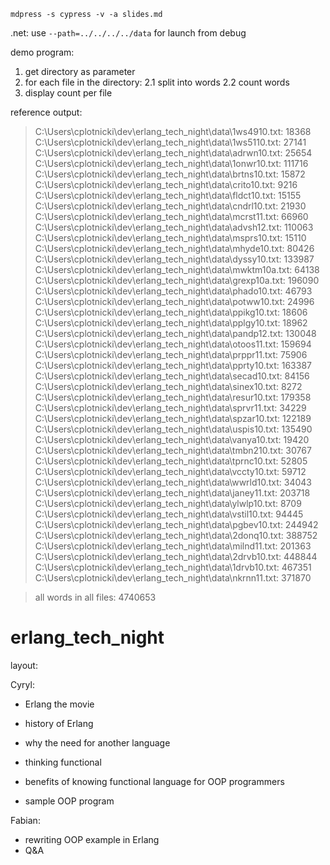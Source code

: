     mdpress -s cypress -v -a slides.md
 .net: use `--path=../../../../data` for launch from debug

demo program:
 1. get directory as parameter
 2. for each file in the directory:
 2.1 split into words
 2.2 count words
 3. display count per file

reference output:
 > C:\Users\cplotnicki\dev\erlang_tech_night\data\1ws4910.txt: 18368  
 > C:\Users\cplotnicki\dev\erlang_tech_night\data\1ws5110.txt: 27141  
 > C:\Users\cplotnicki\dev\erlang_tech_night\data\adrwn10.txt: 25654  
 > C:\Users\cplotnicki\dev\erlang_tech_night\data\1onwr10.txt: 111716  
 > C:\Users\cplotnicki\dev\erlang_tech_night\data\brtns10.txt: 15872  
 > C:\Users\cplotnicki\dev\erlang_tech_night\data\crito10.txt: 9216  
 > C:\Users\cplotnicki\dev\erlang_tech_night\data\fldct10.txt: 15155  
 > C:\Users\cplotnicki\dev\erlang_tech_night\data\cndrl10.txt: 21930  
 > C:\Users\cplotnicki\dev\erlang_tech_night\data\mcrst11.txt: 66960  
 > C:\Users\cplotnicki\dev\erlang_tech_night\data\advsh12.txt: 110063  
 > C:\Users\cplotnicki\dev\erlang_tech_night\data\msprs10.txt: 15110  
 > C:\Users\cplotnicki\dev\erlang_tech_night\data\mhyde10.txt: 80426  
 > C:\Users\cplotnicki\dev\erlang_tech_night\data\dyssy10.txt: 133987  
 > C:\Users\cplotnicki\dev\erlang_tech_night\data\mwktm10a.txt: 64138  
 > C:\Users\cplotnicki\dev\erlang_tech_night\data\grexp10a.txt: 196090  
 > C:\Users\cplotnicki\dev\erlang_tech_night\data\phado10.txt: 46793  
 > C:\Users\cplotnicki\dev\erlang_tech_night\data\potww10.txt: 24996  
 > C:\Users\cplotnicki\dev\erlang_tech_night\data\ppikg10.txt: 18606  
 > C:\Users\cplotnicki\dev\erlang_tech_night\data\pplgy10.txt: 18962  
 > C:\Users\cplotnicki\dev\erlang_tech_night\data\pandp12.txt: 130048  
 > C:\Users\cplotnicki\dev\erlang_tech_night\data\otoos11.txt: 159694  
 > C:\Users\cplotnicki\dev\erlang_tech_night\data\prppr11.txt: 75906  
 > C:\Users\cplotnicki\dev\erlang_tech_night\data\pprty10.txt: 163387  
 > C:\Users\cplotnicki\dev\erlang_tech_night\data\secad10.txt: 84156  
 > C:\Users\cplotnicki\dev\erlang_tech_night\data\sinex10.txt: 8272  
 > C:\Users\cplotnicki\dev\erlang_tech_night\data\resur10.txt: 179358  
 > C:\Users\cplotnicki\dev\erlang_tech_night\data\sprvr11.txt: 34229  
 > C:\Users\cplotnicki\dev\erlang_tech_night\data\spzar10.txt: 122189  
 > C:\Users\cplotnicki\dev\erlang_tech_night\data\uspis10.txt: 135490  
 > C:\Users\cplotnicki\dev\erlang_tech_night\data\vanya10.txt: 19420  
 > C:\Users\cplotnicki\dev\erlang_tech_night\data\tmbn210.txt: 30767  
 > C:\Users\cplotnicki\dev\erlang_tech_night\data\tprnc10.txt: 52805  
 > C:\Users\cplotnicki\dev\erlang_tech_night\data\vccty10.txt: 59712  
 > C:\Users\cplotnicki\dev\erlang_tech_night\data\wwrld10.txt: 34043  
 > C:\Users\cplotnicki\dev\erlang_tech_night\data\janey11.txt: 203718  
 > C:\Users\cplotnicki\dev\erlang_tech_night\data\ylwlp10.txt: 8709  
 > C:\Users\cplotnicki\dev\erlang_tech_night\data\vstil10.txt: 94445  
 > C:\Users\cplotnicki\dev\erlang_tech_night\data\pgbev10.txt: 244942  
 > C:\Users\cplotnicki\dev\erlang_tech_night\data\2donq10.txt: 388752  
 > C:\Users\cplotnicki\dev\erlang_tech_night\data\milnd11.txt: 201363  
 > C:\Users\cplotnicki\dev\erlang_tech_night\data\2drvb10.txt: 448844  
 > C:\Users\cplotnicki\dev\erlang_tech_night\data\1drvb10.txt: 467351  
 > C:\Users\cplotnicki\dev\erlang_tech_night\data\nkrnn11.txt: 371870  
 
 > all words in all files: 4740653

erlang_tech_night
=================
layout:

Cyryl:
* Erlang the movie
* history of Erlang
 * why the need for another language

* thinking functional
 * benefits of knowing functional language for OOP programmers

* sample OOP program

Fabian:
* rewriting OOP example in Erlang
* Q&A

